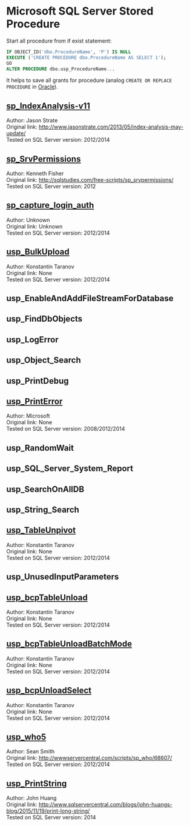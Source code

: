 # Microsoft SQL Server Stored Procedure
Start all procedure from if exist statement:
```sql
IF OBJECT_ID('dbo.ProcedureName', 'P') IS NULL
EXECUTE ('CREATE PROCEDURE dbo.ProcedureName AS SELECT 1');
GO
ALTER PROCEDURE dbo.usp_ProcedureName...
```
It helps to save all grants for procedure (analog `CREATE OR REPLACE PROCEDURE` in [Oracle](http://docs.oracle.com/cd/B19306_01/server.102/b14200/statements_6009.htm 'Offical Oracle Documentation')).


## [sp_IndexAnalysis-v11](sp_IndexAnalysis-v11.sql)
Author: Jason Strate<br/>
Original link: <http://www.jasonstrate.com/2013/05/index-analysis-may-update/><br/>
Tested on SQL Server version: 2012/2014


## [sp_SrvPermissions](sp_SrvPermissions.sql)
Author: Kenneth Fisher<br/>
Original link: http://sqlstudies.com/free-scripts/sp_srvpermissions/<br/>
Tested on SQL Server version: 2012


## [sp_capture_login_auth](sp_capture_login_auth.sql)
Author: Unknown<br/>
Original link: Unknown<br/>
Tested on SQL Server version: 2012/2014


## [usp_BulkUpload](usp_BulkUpload.sql)
Author: Konstantin Taranov<br/>
Original link: None<br/>
Tested on SQL Server version: 2012/2014


## usp_EnableAndAddFileStreamForDatabase

## usp_FindDbObjects

## usp_LogError

## usp_Object_Search

## usp_PrintDebug

## [usp_PrintError](usp_PrintError.sql)
Author: Microsoft<br/>
Original link: None<br/>
Tested on SQL Server version: 2008/2012/2014

## usp_RandomWait

## usp_SQL_Server_System_Report

## usp_SearchOnAllDB

## usp_String_Search

## [usp_TableUnpivot](usp_TableUnpivot.sql)
Author: Konstantin Taranov<br/>
Original link: None<br/>
Tested on SQL Server version: 2012/2014

## usp_UnusedInputParameters

## [usp_bcpTableUnload](usp_bcpTableUnload.sql)
Author: Konstantin Taranov<br/>
Original link: None<br/>
Tested on SQL Server version: 2012/2014

## [usp_bcpTableUnloadBatchMode](usp_bcpTableUnloadBatchMode.sql)
Author: Konstantin Taranov<br/>
Original link: None<br/>
Tested on SQL Server version: 2012/2014

## [usp_bcpUnloadSelect](usp_bcpUnloadSelect.sql)
Author: Konstantin Taranov<br/>
Original link: None<br/>
Tested on SQL Server version: 2012/2014

## [usp_who5](usp_who5.sql)
Author: Sean Smith<br/>
Original link: <http://wwwservercentral.com/scripts/sp_who/68607/><br/>
Tested on SQL Server version: 2012/2014

## [usp_PrintString](usp_PrintString.sql)
Author: John Huang<br/>
Original link: <http://www.sqlservercentral.com/blogs/john-huangs-blog/2015/11/19/print-long-string/><br/>
Tested on SQL Server version: 2014
